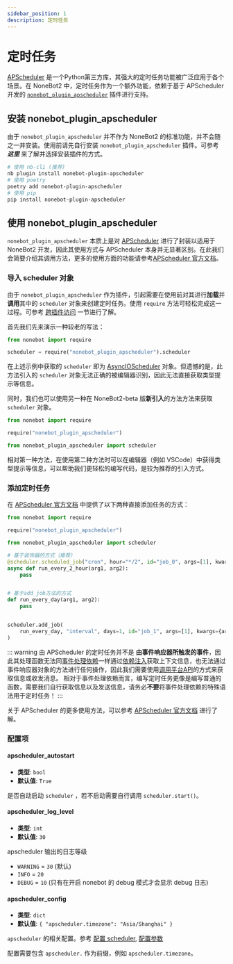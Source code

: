 ```yaml
---
sidebar_position: 1
description: 定时任务
---
```


# 定时任务

[APScheduler](https://apscheduler.readthedocs.io/en/3.x/) 是一个Python第三方库，其强大的定时任务功能被广泛应用于各个场景。在 NoneBot2 中，定时任务作为一个额外功能，依赖于基于 APScheduler 开发的 [`nonebot_plugin_apscheduler`](https://github.com/nonebot/plugin-apscheduler) 插件进行支持。

## 安装 nonebot_plugin_apscheduler

由于 `nonebot_plugin_apscheduler` 并不作为 NoneBot2 的标准功能，并不会随之一并安装。使用前请先自行安装 `nonebot_plugin_apscheduler` 插件。可参考 ***这里*** 来了解并选择安装插件的方式。

<!-- TODO: 补充安装插件部分的链接 -->

```bash
# 使用 nb-cli (推荐)
nb plugin install nonebot-plugin-apscheduler
# 使用 poetry
poetry add nonebot-plugin-apscheduler
# 使用 pip
pip install nonebot-plugin-apscheduler
```

## 使用 nonebot_plugin_apscheduler

`nonebot_plugin_apscheduler` 本质上是对 [APScheduler](https://apscheduler.readthedocs.io/en/3.x/) 进行了封装以适用于 NoneBot2 开发，因此其使用方式与 APScheduler 本身并无显著区别。在此我们会简要介绍其调用方法，更多的使用方面的功能请参考[APScheduler 官方文档](https://apscheduler.readthedocs.io/en/3.x/userguide.html)。

### 导入 scheduler 对象

由于 `nonebot_plugin_apscheduler` 作为插件，引起需要在使用前对其进行**加载**并**调用**其中的 `scheduler` 对象来创建定时任务。使用 `require` 方法可轻松完成这一过程。可参考 [跨插件访问](require) 一节进行了解。

首先我们先来演示一种较老的写法：

```python
from nonebot import require

scheduler = require("nonebot_plugin_apscheduler").scheduler
```

在上述示例中获取的 `scheduler` 即为 [AsyncIOScheduler](https://apscheduler.readthedocs.io/en/3.x/modules/schedulers/asyncio.html#apscheduler.schedulers.asyncio.AsyncIOScheduler) 对象。但遗憾的是，此方法引入的 `scheduler` 对象无法正确的被编辑器识别，因此无法直接获取类型提示等信息。

同时，我们也可以使用另一种在 NoneBot2-beta 版**新引入**的方法方法来获取 `scheduler` 对象。

```python
from nonebot import require

require("nonebot_plugin_apscheduler")

from nonebot_plugin_apscheduler import scheduler
```

相对第一种方法，在使用第二种方法时可以在编辑器（例如 VSCode）中获得类型提示等信息，可以帮助我们更轻松的编写代码，是较为推荐的引入方式。

### 添加定时任务

在 [APScheduler 官方文档](https://apscheduler.readthedocs.io/en/3.x/userguide.html#adding-jobs) 中提供了以下两种直接添加任务的方式：

```python
from nonebot import require

require("nonebot_plugin_apscheduler")

from nonebot_plugin_apscheduler import scheduler

# 基于装饰器的方式（推荐）
@scheduler.scheduled_job("cron", hour="*/2", id="job_0", args=[1], kwargs={arg2: 2})
async def run_every_2_hour(arg1, arg2):
    pass


# 基于add_job方法的方式
def run_every_day(arg1, arg2):
    pass


scheduler.add_job(
    run_every_day, "interval", days=1, id="job_1", args=[1], kwargs={arg2: 2}
)
```

::: warning
由 APScheduler 的定时任务并不是 **由事件响应器所触发的事件**，因此其处理函数无法同[事件处理依赖](../plugin-basic/handler#事件处理函数)一样通过[依赖注入](../plugin-basic/get-data#认识依赖注入)获取上下文信息，也无法通过事件响应器对象的方法进行任何操作，因此我们需要使用[调用平台API](call-api)的方式来获取信息或收发消息。
相对于事件处理依赖而言，编写定时任务更像是编写普通的函数，需要我们自行获取信息以及发送信息，请务必**不要**将事件处理依赖的特殊语法用于定时任务！
:::

关于 APScheduler 的更多使用方法，可以参考 [APScheduler 官方文档](https://apscheduler.readthedocs.io/en/3.x/index.html) 进行了解。

### 配置项

#### apscheduler_autostart

- **类型**: `bool`
- **默认值**: `True`

是否自动启动 `scheduler` ，若不启动需要自行调用 `scheduler.start()`。

#### apscheduler_log_level

- **类型**: `int`
- **默认值**: `30`

apscheduler 输出的日志等级

- `WARNING` = `30` (默认)
- `INFO` = `20`
- `DEBUG` = `10` (只有在开启 nonebot 的 debug 模式才会显示 debug 日志)

#### apscheduler_config

- **类型**: `dict`
- **默认值**: `{ "apscheduler.timezone": "Asia/Shanghai" }`

`apscheduler` 的相关配置。参考 [配置 scheduler](https://apscheduler.readthedocs.io/en/latest/userguide.html#scheduler-config), [配置参数](https://apscheduler.readthedocs.io/en/latest/modules/schedulers/base.html#apscheduler.schedulers.base.BaseScheduler)

配置需要包含 `apscheduler.` 作为前缀，例如 `apscheduler.timezone`。
